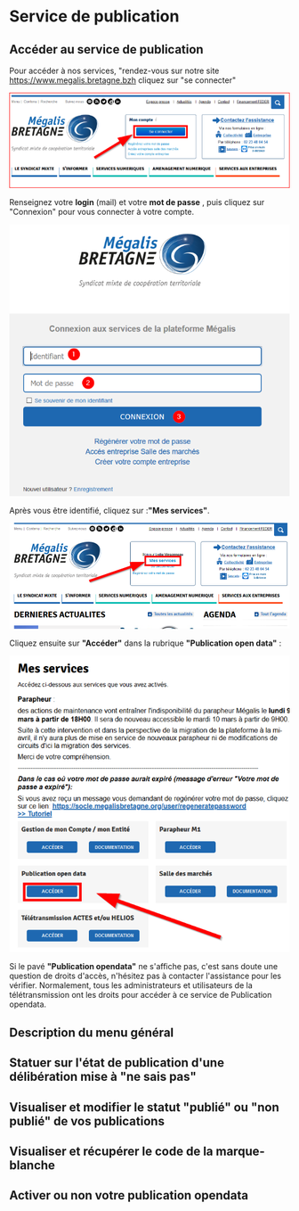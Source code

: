 # Service de publication

## Accéder au service de publication 


Pour accéder à nos services, "rendez-vous sur notre site
https://www.megalis.bretagne.bzh cliquez sur "se connecter"


![acces](img/acces_pf_meg.PNG)

Renseignez votre **login** (mail) et votre **mot de passe** , puis cliquez sur "Connexion" pour vous connecter à votre compte.

![acces](img/OD1_02.PNG)


Après vous être identifié, cliquez sur :**"Mes services"**.

![acces](img/OD1_03.PNG)

Cliquez ensuite sur **"Accéder"** dans la rubrique **"Publication open data"**  :

![acces](img/OD1_04.PNG)

Si le pavé **"Publication opendata"** ne s'affiche pas, c'est sans doute une question de droits d'accès, n'hésitez pas à contacter l'assistance pour les vérifier.
Normalement, tous les administrateurs et utilisateurs de la télétransmission ont les droits pour accéder à ce service de Publication opendata.



## Description du menu général



## Statuer sur l'état de publication d'une délibération mise à "ne sais pas"



## Visualiser et modifier le statut "publié" ou "non publié" de vos publications


## Visualiser et récupérer le code de la marque-blanche



## Activer ou non votre publication opendata
